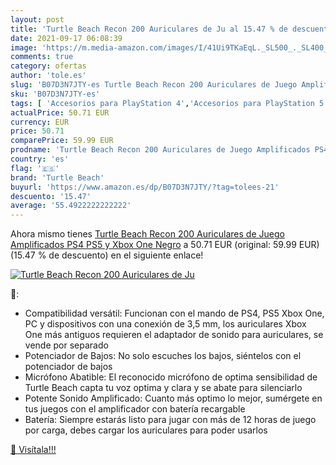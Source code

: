 ```yaml
---
layout: post
title: 'Turtle Beach Recon 200 Auriculares de Ju al 15.47 % de descuento'
date: 2021-09-17 06:08:39
image: 'https://m.media-amazon.com/images/I/41Ui9TKaEqL._SL500_._SL400_.jpg'
comments: true
category: ofertas
author: 'tole.es'
slug: 'B07D3N7JTY-es Turtle Beach Recon 200 Auriculares de Juego Amplificados...'
sku: 'B07D3N7JTY-es'
tags: [ 'Accesorios para PlayStation 4','Accesorios para PlayStation 5','Accesorios para Xbox Series X y S','Auriculares gaming con micrófono para PlayStation 4','Auriculares para PlayStation 5','Auriculares para Xbox Series X y S','Hardware y juegos para PlayStation 4','Hardware y juegos para PlayStation 5','Hardware y juegos para Xbox Series X y S','Videojuegos','ps4','ps5','turtle beach','xbox', ]
actualPrice: 50.71 EUR
currency: EUR
price: 50.71
comparePrice: 59.99 EUR
prodname: 'Turtle Beach Recon 200 Auriculares de Juego Amplificados PS4  PS5 y Xbox One  Negro'
country: 'es'
flag: '🇪🇸'
brand: 'Turtle Beach'
buyurl: 'https://www.amazon.es/dp/B07D3N7JTY/?tag=tolees-21'
descuento: '15.47'
average: '55.4922222222222'
---
```


Ahora mismo tienes [Turtle Beach Recon 200 Auriculares de Juego Amplificados PS4  PS5 y Xbox One  Negro](https://www.amazon.es/dp/B07D3N7JTY/?tag=tolees-21) a 50.71 EUR (original: 59.99 EUR) (15.47 %  de descuento) en el siguiente enlace!

[![Turtle Beach Recon 200 Auriculares de Ju](https://m.media-amazon.com/images/I/41Ui9TKaEqL._SL500_._SL400_.jpg)](https://www.amazon.es/dp/B07D3N7JTY/?tag=tolees-21)

🔎:

- Compatibilidad versátil: Funcionan con el mando de PS4, PS5 Xbox One, PC y dispositivos con una conexión de 3,5 mm, los auriculares Xbox One más antiguos requieren el adaptador de sonido para auriculares, se vende por separado
- Potenciador de Bajos: No solo escuches los bajos, siéntelos con el potenciador de bajos
- Micrófono Abatible: El reconocido micrófono de optima sensibilidad de Turtle Beach capta tu voz optima y clara y se abate para silenciarlo
- Potente Sonido Amplificado: Cuanto más optimo lo mejor, sumérgete en tus juegos con el amplificador con batería recargable
- Batería: Siempre estarás listo para jugar con más de 12 horas de juego por carga, debes cargar los auriculares para poder usarlos

[🛒 Visítala!!!](https://www.amazon.es/dp/B07D3N7JTY/?tag=tolees-21)
